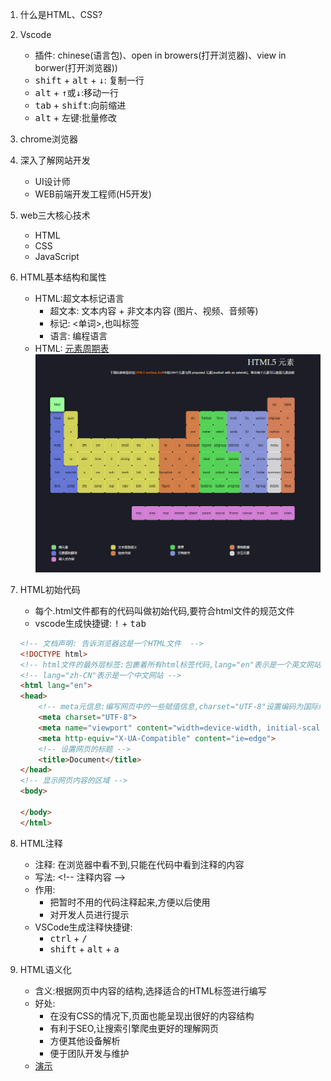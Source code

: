 1. 什么是HTML、CSS?

2. Vscode
    - 插件: chinese(语言包)、open in browers(打开浏览器)、view in borwer(打开浏览器))
    - <kbd>shift</kbd> + <kbd>alt</kbd> + <kbd>↓</kbd>: 复制一行
    - <kbd>alt</kbd> + <kbd>↑或↓</kbd>:移动一行
    - <kbd>tab</kbd> + <kbd>shift</kbd>:向前缩进
    - <kbd>alt</kbd> + <kbd>左键</kbd>:批量修改

3. chrome浏览器
4. 深入了解网站开发
    - UI设计师
    - WEB前端开发工程师(H5开发)
5. web三大核心技术
    - HTML
    - CSS
    - JavaScript
6. HTML基本结构和属性
    - HTML:超文本标记语言
        - 超文本: 文本内容 + 非文本内容 (图片、视频、音频等)
        - 标记: <单词>,也叫标签
        - 语言: 编程语言
    - HTML: [元素周期表](http://demo.yanue.net/HTML5element/)
    ![HTML元素周期表](img/html元素周期表.png "元素周期表")
7. HTML初始代码
    - 每个.html文件都有的代码叫做初始代码,要符合html文件的规范文件
    - vscode生成快捷键: <kbd>!</kbd> + <kbd>tab</kbd>
    ```html
    <!-- 文档声明: 告诉浏览器这是一个HTML文件  -->
    <!DOCTYPE html> 
    <!-- html文件的最外层标签:包裹着所有html标签代码,lang="en"表示是一个英文网站 -->
    <!-- lang="zh-CN"表示是一个中文网站 -->
    <html lang="en">
    <head>
        <!-- meta元信息:编写网页中的一些赋值信息,charset="UTF-8"设置编码为国际编码防止乱码的情况 -->
        <meta charset="UTF-8">
        <meta name="viewport" content="width=device-width, initial-scale=1.0">
        <meta http-equiv="X-UA-Compatible" content="ie=edge">
        <!-- 设置网页的标题 -->
        <title>Document</title>
    </head>
    <!-- 显示网页内容的区域 -->
    <body>
        
    </body>
    </html>
    ```
8. HTML注释
    - 注释: 在浏览器中看不到,只能在代码中看到注释的内容
    - 写法: \<!-- 注释内容 -->
    - 作用:
        - 把暂时不用的代码注释起来,方便以后使用
        - 对开发人员进行提示
    - VSCode生成注释快捷键:
        - <kbd>ctrl</kbd> + <kbd>/</kbd>
        - <kbd>shift</kbd> + <kbd>alt</kbd> + <kbd>a</kbd>
9. HTML语义化
    - 含义:根据网页中内容的结构,选择适合的HTML标签进行编写
    - 好处:
        - 在没有CSS的情况下,页面也能呈现出很好的内容结构
        - 有利于SEO,让搜索引擎爬虫更好的理解网页
        - 方便其他设备解析
        - 便于团队开发与维护
    - [演示](https://h5o.github.io/)